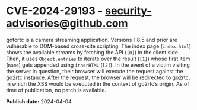 # CVE-2024-29193 - security-advisories@github.com

gotortc is a camera streaming application. Versions 1.8.5 and prior are vulnerable to DOM-based cross-site scripting. The index page (`index.html`) shows the available streams by fetching the API (`[0]`) in the client side. Then, it uses `Object.entries` to iterate over the result (`[1]`) whose first item (`name`) gets appended using `innerHTML` (`[2]`). In the event of a victim visiting the server in question, their browser will execute the request against the go2rtc instance. After the request, the browser will be redirected to go2rtc, in which the XSS would be executed in the context of go2rtc’s origin. As of time of publication, no patch is available.

**Publish date:** 2024-04-04
